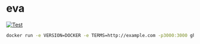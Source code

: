# eva

[![Test](https://github.com/oka-is/eva/actions/workflows/ci.yml/badge.svg)](https://github.com/oka-is/eva/actions/workflows/ci.yml)

```bash
docker run -e VERSION=DOCKER -e TERMS=http://example.com -p3000:3000 ghcr.io/oka-is/eva
```
